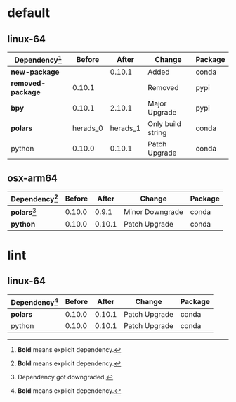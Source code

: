 # default

## linux-64

|Dependency[^1]|Before|After|Change|Package|
|-|-|-|-|-|
|**new-package**||0.10.1|Added|conda|
|**removed-package**|0.10.1||Removed|pypi|
|**bpy**|0.10.1|2.10.1|Major Upgrade|pypi|
|**polars**|herads_0|herads_1|Only build string|conda|
|python|0.10.0|0.10.1|Patch Upgrade|conda|

## osx-arm64

|Dependency[^1]|Before|After|Change|Package|
|-|-|-|-|-|
|**polars**[^2]|0.10.0|0.9.1|Minor Downgrade|conda|
|**python**|0.10.0|0.10.1|Patch Upgrade|conda|

# lint

## linux-64

|Dependency[^1]|Before|After|Change|Package|
|-|-|-|-|-|
|**polars**|0.10.0|0.10.1|Patch Upgrade|conda|
|python|0.10.0|0.10.1|Patch Upgrade|conda|

[^1]: **Bold** means explicit dependency.
[^2]: Dependency got downgraded.
